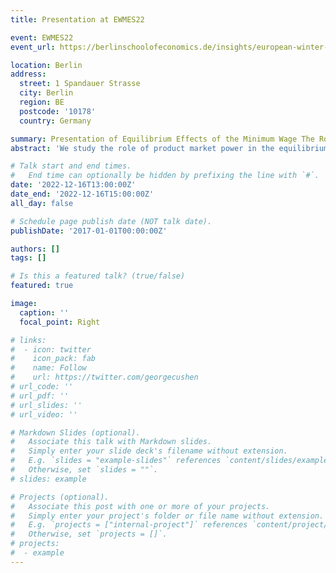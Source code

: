 ```yaml
---
title: Presentation at EWMES22

event: EWMES22
event_url: https://berlinschoolofeconomics.de/insights/european-winter-meeting-of-the-econometric-society-2022

location: Berlin
address:
  street: 1 Spandauer Strasse
  city: Berlin
  region: BE
  postcode: '10178'
  country: Germany

summary: Presentation of Equilibrium Effects of the Minimum Wage The Role of Product Market Power.
abstract: 'We study the role of product market power in the equilibrium effects of the minimum wage. Higher minimum wages are known to induce workers' reallocation from small to larger firms. If firms set prices strategically, they optimally respond to larger market shares by raising their markups. We call this novel mechanism "concentration channel" of the minimum wage. We show that product market power can overturn the commonly-held view that higher minimum wages boost the aggregate labor share. On the one hand, the minimum wage pushes the labor share up by compressing firms' monopsony power on the labor market. On the  other hand, the concentration channel depresses the labor share by fuelling firms' monopoly power on the product market. Consistently with our theory, we document on Italian balance-sheet data that the firm-level labor share response to higher sectoral minimum wages is decreasing in product market concentration. To quantify the aggregate labor share response, we construct a novel structural model embedding frictional labor markets and oligopolistically-competitive product markets. We estimate the model on Italian social security data replicating key labor market statistics for different worker types and the detailed structure of sectoral product markets. We find that the labor share is hump-shaped in the level of minimum wage with a peak around the median wage. Our results stress the importance of factoring in product market power for a correct evaluation of minimum wage reforms.'

# Talk start and end times.
#   End time can optionally be hidden by prefixing the line with `#`.
date: '2022-12-16T13:00:00Z'
date_end: '2022-12-16T15:00:00Z'
all_day: false

# Schedule page publish date (NOT talk date).
publishDate: '2017-01-01T00:00:00Z'

authors: []
tags: []

# Is this a featured talk? (true/false)
featured: true

image:
  caption: ''
  focal_point: Right

# links:
#  - icon: twitter
#    icon_pack: fab
#    name: Follow
#    url: https://twitter.com/georgecushen
# url_code: ''
# url_pdf: ''
# url_slides: ''
# url_video: ''

# Markdown Slides (optional).
#   Associate this talk with Markdown slides.
#   Simply enter your slide deck's filename without extension.
#   E.g. `slides = "example-slides"` references `content/slides/example-slides.md`.
#   Otherwise, set `slides = ""`.
# slides: example

# Projects (optional).
#   Associate this post with one or more of your projects.
#   Simply enter your project's folder or file name without extension.
#   E.g. `projects = ["internal-project"]` references `content/project/deep-learning/index.md`.
#   Otherwise, set `projects = []`.
# projects:
#  - example
---
```

